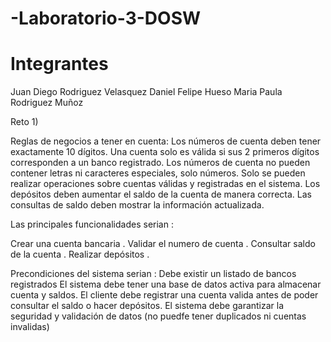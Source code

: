 # -Laboratorio-3-DOSW
# Integrantes
Juan Diego Rodriguez Velasquez
Daniel Felipe Hueso
Maria Paula Rodriguez Muñoz

Reto 1)

Reglas de negocios a tener en cuenta: 
Los números de cuenta deben tener exactamente 10 dígitos.
Una cuenta solo es válida si sus 2 primeros dígitos corresponden a un banco registrado.
Los números de cuenta no pueden contener letras ni caracteres especiales, solo números.
Solo se pueden realizar operaciones sobre cuentas válidas y registradas en el sistema.
Los depósitos deben aumentar el saldo de la cuenta de manera correcta.
Las consultas de saldo deben mostrar la información actualizada.

Las principales funcionalidades serian : 

Crear una cuenta bancaria .
Validar el numero de cuenta .
Consultar saldo de la cuenta .
Realizar depósitos .

Precondiciones del sistema serian : 
Debe existir un listado de bancos registrados
El sistema debe tener una base de datos activa para almacenar cuenta y saldos. 
El cliente debe registrar una cuenta valida antes de poder consultar el saldo o hacer depósitos.
El sistema debe garantizar la seguridad y validación de datos (no puedfe tener duplicados ni cuentas invalidas)





